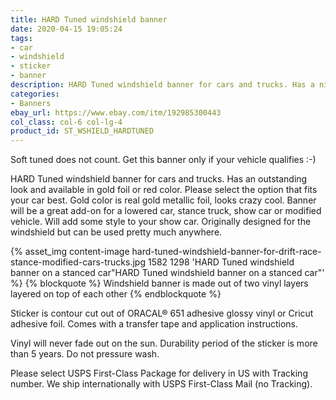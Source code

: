 ```yaml
---
title: HARD Tuned windshield banner
date: 2020-04-15 19:05:24
tags:
- car
- windshield
- sticker
- banner
description: HARD Tuned windshield banner for cars and trucks. Has a nice lettering. Will fit any stanced, drift, lowered or modified vehicle. Available in white and red and gold and red colors.
categories:
- Banners
ebay_url: https://www.ebay.com/itm/192985300443
col_class: col-6 col-lg-4
product_id: ST_WSHIELD_HARDTUNED
---
```


Soft tuned does not count. Get this banner only if your vehicle qualifies :-)

<!-- more -->

HARD Tuned windshield banner for cars and trucks. Has an outstanding look and available in gold foil or red color. Please select the option that fits your car best. Gold color is real gold metallic foil, looks crazy cool. Banner will be a great add-on for a lowered car, stance truck, show car or modified vehicle. Will add some style to your show car. Originally designed for the windshield but can be used pretty much anywhere.

{% asset_img content-image hard-tuned-windshield-banner-for-drift-race-stance-modified-cars-trucks.jpg 1582 1298 'HARD Tuned windshield banner on a stanced car"HARD Tuned windshield banner on a stanced car"' %}
{% blockquote %}
Windshield banner is made out of two vinyl layers layered on top of each other
{% endblockquote %}

Sticker is contour cut out of ORACAL® 651 adhesive glossy vinyl or Cricut adhesive foil. Comes with a transfer tape and application instructions.

Vinyl will never fade out on the sun. Durability period of the sticker is more than 5 years. Do not pressure wash.

Please select USPS First-Class Package for delivery in US with Tracking number. We ship internationally with USPS First-Class Mail (no Tracking).